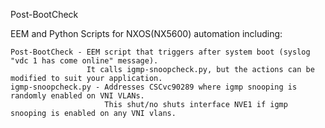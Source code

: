 Post-BootCheck

EEM and Python Scripts for NXOS(NX5600) automation including:

    Post-BootCheck - EEM script that triggers after system boot (syslog "vdc 1 has come online" message).  
                     It calls igmp-snoopcheck.py, but the actions can be modified to suit your application.
    igmp-snoopcheck.py - Addresses CSCvc90289 where igmp snooping is randomly enabled on VNI VLANs.  
                         This shut/no shuts interface NVE1 if igmp snooping is enabled on any VNI vlans.
    

